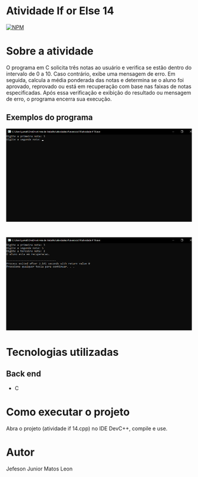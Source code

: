 # Atividade If or Else 14
[![NPM](https://img.shields.io/npm/l/react)](https://github.com/devsuperior/sds1-wmazoni/blob/master/LICENSE) 

# Sobre a atividade

 O programa em C solicita três notas ao usuário e verifica se estão dentro do intervalo de 0 a 10. Caso contrário, exibe uma mensagem de erro. Em seguida, calcula a média ponderada das notas e determina se o aluno foi aprovado, reprovado ou está em recuperação com base nas faixas de notas especificadas. Após essa verificação e exibição do resultado ou mensagem de erro, o programa encerra sua execução.
 
## Exemplos do programa
![EXEMPLO 1º MAIOR](https://github.com/jjuniorleon/IF14/blob/main/assets/if_14_exp_1.png)
#
![EXEMPLO 2º MAIOR](https://github.com/jjuniorleon/IF14/blob/main/assets/if_14_exp_2.png)

# Tecnologias utilizadas
## Back end
- C

# Como executar o projeto

Abra o projeto (atividade if 14.cpp) no IDE DevC++, compile e use.

# Autor

Jefeson Junior Matos Leon
